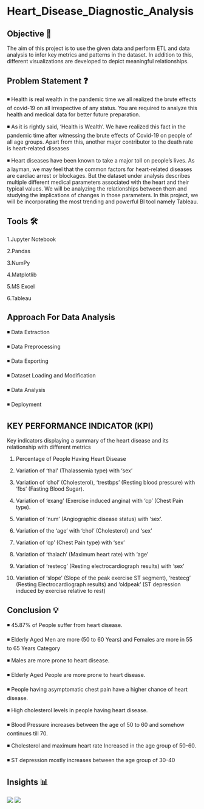 # Heart_Disease_Diagnostic_Analysis

##  Objective 🎯 
  The aim of this project is to use the given data and perform ETL and data analysis to infer
  key metrics and patterns in the dataset. In addition to this, different visualizations are 
  developed to depict meaningful relationships.


## Problem Statement ❓
◾ Health is real wealth in the pandemic time we all realized the brute effects of covid-19 on 
  all irrespective of any status. You are required to analyze this health and medical data 
  for better future preparation.
  
◾ As it is rightly said, ‘Health is Wealth’. We have realized this fact in the pandemic time 
  after witnessing the brute effects of Covid-19 on people of all age groups. Apart from 
  this, another major contributor to the death rate is heart-related diseases
  
◾ Heart diseases have been known to take a major toll on people’s lives. As a layman, we 
  may feel that the common factors for heart-related diseases are cardiac arrest or 
  blockages. But the dataset under analysis describes multiple different medical 
  parameters associated with the heart and their typical values. We will be analyzing the 
  relationships between them and studying the implications of changes in those 
  parameters. In this project, we will be incorporating the most trending and powerful BI 
  tool namely Tableau.

## Tools 🛠 
1.Jupyter Notebook

2.Pandas 

3.NumPy

4.Matplotlib

5.MS Excel

6.Tableau

## Approach For Data Analysis 
◾ Data Extraction

◾ Data Preprocessing

◾ Data Exporting

◾ Dataset Loading and Modification

◾ Data Analysis

◾ Deployment

## KEY PERFORMANCE INDICATOR (KPI)
Key indicators displaying a summary of the heart disease and its relationship with different metrics 

1. Percentage of People Having Heart Disease 

2. Variation of ‘thal’ (Thalassemia type) with ‘sex’

3. Variation of ‘chol’ (Cholesterol), ‘trestbps’ (Resting blood pressure) with ‘fbs’ (Fasting Blood Sugar).

4. Variation of ‘exang’ (Exercise induced angina) with ‘cp’ (Chest Pain type).

5. Variation of ‘num’ (Angiographic disease status) with ‘sex’.

6. Variation of the ‘age’ with ‘chol’ (Cholesterol) and ‘sex’

7. Variation of ‘cp’ (Chest Pain type) with ‘sex’ 

8. Variation of ‘thalach’ (Maximum heart rate) with ‘age’ 

9. Variation of ‘restecg’ (Resting electrocardiograph results) with ‘sex’

10. Variation of ‘slope’ (Slope of the peak exercise ST segment), ‘restecg’ (Resting Electrocardiograph 
   results) and ‘oldpeak’ (ST depression induced by exercise relative to rest)

## Conclusion 💡
◾ 45.87% of People suffer from heart disease.

◾ Elderly Aged Men are more (50 to 60 Years) and Females are more in 55 to 65 Years 
  Category

◾ Males are more prone to heart disease.

◾ Elderly Aged People are more prone to heart disease.

◾ People having asymptomatic chest pain have a higher chance of heart disease.

◾ High cholesterol levels in people having heart disease.

◾ Blood Pressure increases between the age of 50 to 60 and somehow continues till 70. 

◾ Cholesterol and maximum heart rate Increased in the age group of 50-60. 

◾ ST depression mostly increases between the age group of 30-40






## Insights 📊
<img src="https://i.postimg.cc/Dyjk5bVK/Screenshot-141.png">

<img src="https://i.postimg.cc/mgHXMcBj/Screenshot-142.png">

